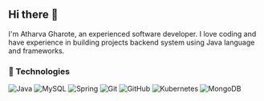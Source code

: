 ## Hi there 👋

I'm Atharva Gharote, an experienced software developer. I love coding and have experience in building projects backend system using Java language and frameworks.


### 🚀 Technologies
![Java](https://img.shields.io/badge/-Java-red?style=flat-square&logo=java)
![MySQL](https://img.shields.io/badge/-MySQL-black?style=flat-square&logo=mysql)
![Spring](https://img.shields.io/badge/-Spring-white?style=flat-square&logo=spring)
![Git](https://img.shields.io/badge/-Git-black?style=flat-square&logo=git)
![GitHub](https://img.shields.io/badge/-GitHub-181717?style=flat-square&logo=github)
![Kubernetes](https://img.shields.io/badge/-Kubernetes-white?style=flat-square&logo=kubernetes)
![MongoDB](https://img.shields.io/badge/-MongoDB-white?style=flat-square&logo=mongoDB)


<!--
**atharvag23/atharvag23** is a ✨ _special_ ✨ repository because its `README.md` (this file) appears on your GitHub profile.

Here are some ideas to get you started:

- 🔭 I’m currently working on ...
- 🌱 I’m currently learning ...
- 👯 I’m looking to collaborate on ...
- 🤔 I’m looking for help with ...
- 💬 Ask me about ...
- 📫 How to reach me: ...
- 😄 Pronouns: ...
- ⚡ Fun fact: ...
-->
